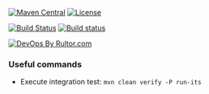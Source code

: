 [![Maven Central](https://maven-badges.herokuapp.com/maven-central/name.valery1707.kaitai/kaitai-maven-plugin/badge.svg)](https://maven-badges.herokuapp.com/maven-central/name.valery1707.kaitai/kaitai-maven-plugin)
[![License](https://img.shields.io/github/license/valery1707/russian-requisites-validator.svg)](http://opensource.org/licenses/MIT)

[![Build Status](https://travis-ci.org/valery1707/kaitai-maven-plugin.svg?branch=master)](https://travis-ci.org/valery1707/kaitai-maven-plugin)
[![Build status](https://ci.appveyor.com/api/projects/status/bbvjf5q9faru09xp/branch/master?svg=true)](https://ci.appveyor.com/project/valery1707/kaitai-maven-plugin/branch/master)

[![DevOps By Rultor.com](http://www.rultor.com/b/valery1707/kaitai-maven-plugin)](http://www.rultor.com/p/valery1707/kaitai-maven-plugin)

### Useful commands

* Execute integration test: `mvn clean verify -P run-its`
